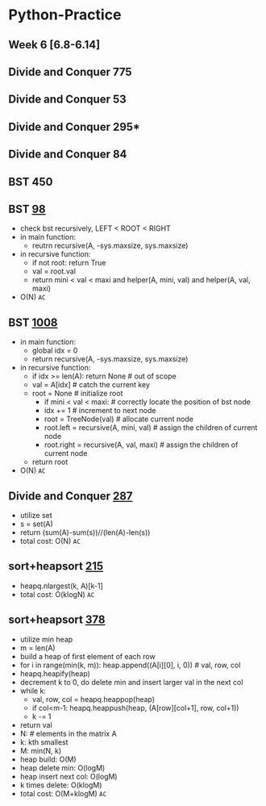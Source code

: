 # Python-Practice
## Week 6 [6.8-6.14]

## Divide and Conquer	775
## Divide and Conquer	53
## Divide and Conquer	295*
## Divide and Conquer	84
## BST	450
## BST [98](https://leetcode.com/problems/validate-binary-search-tree/) 
  - check bst recursively, LEFT < ROOT < RIGHT
  - in main function:
    - reutrn recursive(A, -sys.maxsize, sys.maxsize)
  - in recursive function:
    - if not root: return True
    - val = root.val
    - return mini < val < maxi and helper(A, mini, val) and helper(A, val, maxi)
  - O(N) `AC`

## BST [1008](https://leetcode.com/problems/construct-binary-search-tree-from-preorder-traversal/)
  - in main function:
    - global idx = 0
    - return recursive(A, -sys.maxsize, sys.maxsize)
  - in recursive function:
    - if idx >= len(A): return None # out of scope
    - val = A[idx] # catch the current key
    - root = None # initialize root
      - if mini < val < maxi: # correctly locate the position of bst node
      - idx += 1 # increment to next node
      - root = TreeNode(val) # allocate current node
      - root.left = recursive(A, mini, val) # assign the children of current node
      - root.right = recursive(A, val, maxi) # assign the children of current node
    - return root
  - O(N) `AC`

## Divide and Conquer	[287](https://leetcode.com/problems/find-the-duplicate-number/)
  - utilize set
  - s = set(A)
  - return (sum(A)-sum(s))//(len(A)-len(s))
  - total cost: O(N) `AC`

## sort+heapsort 	[215](https://leetcode.com/problems/kth-largest-element-in-an-array/)
  - heapq.nlargest(k, A)[k-1]
  - total cost: O(klogN) `AC`

## sort+heapsort 	[378](https://leetcode.com/problems/kth-smallest-element-in-a-sorted-matrix/)
  - utilize min heap
  - m = len(A)
  - build a heap of first element of each row
  - for i in range(min(k, m)): heap.append((A[i][0], i, 0)) # val, row, col
  - heapq.heapify(heap)
  - decrement k to 0, do delete min and insert larger val in the next col
  - while k:
    - val, row, col = heapq.heappop(heap)
    - if col<m-1: heapq.heappush(heap, (A[row][col+1], row, col+1))
    - k -= 1
  - return val
  - N: # elements in the matrix A
  - k: kth smallest
  - M: min(N, k)
  - heap build: O(M)
  - heap delete min: O(logM)
  - heap insert next col: O(logM)
  - k times delete: O(klogM)
  - total cost: O(M+klogM) `AC`  
  


